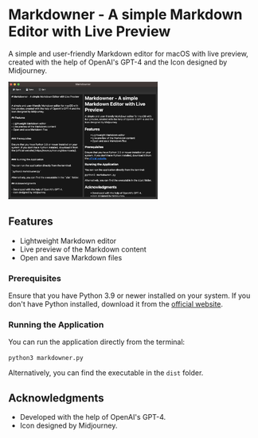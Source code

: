 # Markdowner - A simple Markdown Editor with Live Preview


A simple and user-friendly Markdown editor for macOS with live preview, created with the help of OpenAI's GPT-4 and the Icon designed by Midjourney.

<img src="./assets/markdowner.png" alt="preview of app" style="width: 300px" />

## Features

- Lightweight Markdown editor
- Live preview of the Markdown content
- Open and save Markdown files


### Prerequisites

Ensure that you have Python 3.9 or newer installed on your system. If you don't have Python installed, download it from the [official website](https://www.python.org/downloads/).


### Running the Application

You can run the application directly from the terminal:

`python3 markdowner.py`

Alternatively, you can find the executable in the `dist` folder.

## Acknowledgments

- Developed with the help of OpenAI's GPT-4.
- Icon designed by Midjourney.


